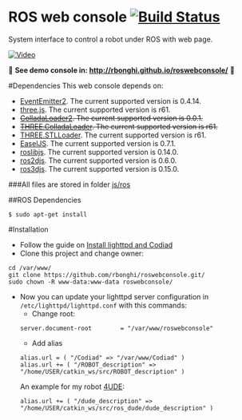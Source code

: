 ROS web console [![Build Status](https://travis-ci.org/rbonghi/roswebconsole.svg)](https://travis-ci.org/rbonghi/roswebconsole)
=======
System interface to control a robot under ROS with web page.

[![Video](https://i.ytimg.com/vi/fhCHS7ibFrw/mqdefault.jpg)](https://www.youtube.com/watch?v=fhCHS7ibFrw)

:loudspeaker: **See demo console in: http://rbonghi.github.io/roswebconsole/** :loudspeaker:

#Dependencies
This web console depends on:
- [EventEmitter2](https://github.com/hij1nx/EventEmitter2). The current supported version is 0.4.14.
- [three.js](https://github.com/mrdoob/three.js/). The current supported version is r61.
- ~~[ColladaLoader2](https://github.com/crobi/ColladaAnimationCompress). The current supported version is 0.0.1.~~
- ~~[THREE.ColladaLoader](https://github.com/mrdoob/three.js/blob/master/examples/js/loaders/ColladaLoader.js). The current supported version is r61.~~
- [THREE.STLLoader](https://github.com/mrdoob/three.js/blob/master/examples/js/loaders/STLLoader.js). The current supported version is r61.
- [EaselJS](https://github.com/CreateJS/EaselJS/). The current supported version is 0.7.1.
- [roslibjs](https://github.com/RobotWebTools/roslibjs). The current supported version is 0.14.0.
- [ros2djs](https://github.com/RobotWebTools/ros2djs). The current supported version is 0.6.0.
- [ros3djs](https://github.com/RobotWebTools/ros3djs). The current supported version is 0.15.0.

###All files are stored in folder [js/ros](https://github.com/rbonghi/roswebconsole/tree/master/js/ros)

##ROS Dependencies
```
$ sudo apt-get install
```

#Installation
* Follow the guide on [Install lighttpd and Codiad](http://raffaello.officinerobotiche.it/4ude/how-to-install-lighttpd-and-codiad/)
* Clone this project and change owner:
```
cd /var/www/
git clone https://github.com/rbonghi/roswebconsole.git/
sudo chown -R www-data:www-data roswebconsole/ 
```
* Now you can update your lighttpd server configuration in `/etc/lighttpd/lighttpd.conf` with this commands:
	* Change root:
	```
	server.document-root        = "/var/www/roswebconsole"
	```
	* Add alias
	```
	alias.url = ( "/Codiad" => "/var/www/Codiad" )
	alias.url += ( "/ROBOT_description" => "/home/USER/catkin_ws/src/ROBOT_description" )
	```
	An example for my robot [4UDE](http://raffaello.officinerobotiche.it/4ude/):
	```
	alias.url += ( "/dude_description" => "/home/USER/catkin_ws/src/ros_dude/dude_description" )
	```
